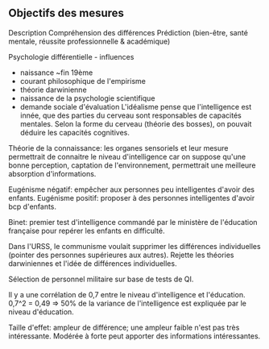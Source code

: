 ## Objectifs des mesures
Description
Compréhension des différences
Prédiction (bien-être, santé mentale, réussite professionnelle & académique)

Psychologie différentielle - influences
- naissance ~fin 19ème
- courant philosophique de l'empirisme
- théorie darwinienne
- naissance de la psychologie scientifique
- demande sociale d'évaluation
L'idéalisme pense que l'intelligence est innée, que des parties du cerveau sont responsables de capacités mentales. Selon la forme du cerveau (théorie des bosses), on pouvait déduire les capacités cognitives.

Théorie de la connaissance: les organes sensoriels et leur mesure permettrait de connaitre le niveau d'intelligence car on suppose qu'une bonne perception, captation de l'environnement, permettrait une meilleure absorption d'informations. 

Eugénisme négatif: empêcher aux personnes peu intelligentes d'avoir des enfants.
Eugénisme positif: proposer à des personnes intelligentes d'avoir bcp d'enfants.

Binet: premier test d'intelligence commandé par le ministère de l'éducation française pour repérer les enfants en difficulté. 

Dans l'URSS, le communisme voulait supprimer les différences individuelles (pointer des personnes supérieures aux autres). Rejette les théories darwiniennes et l'idée de différences individuelles.

Sélection de personnel militaire sur base de tests de QI.

Il y a une corrélation de 0,7 entre le niveau d'intelligence et l'éducation. 0,7^2 = 0,49 => 50% de la variance de l'intelligence est expliquée par le niveau d'éducation.

Taille d'effet: ampleur de différence; une ampleur faible n'est pas très intéressante. Modérée à forte peut apporter des informations intéressantes.


